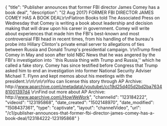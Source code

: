 {
    "title": "Publisher announces that former FBI director James Comey has a book deal",
    "description": "(2 Aug 2017) FORMER FBI DIRECTOR JAMES COMEY HAS A BOOK DEAL\r\nFlatiron Books told The Associated Press on Wednesday that Comey is writing a book about leadership and decision making that will draw upon his career in government. Comey will write about experiences that made him the FBI's best-known and most controversial FBI head in recent times, from his handling of the bureau's probe into Hillary Clinton's private email server to allegations of ties between Russia and Donald Trump's presidential campaign. \r\nTrump fired Comey in May and soon after told NBC News that he was angered by the FBI's investigation into ``this Russia thing with Trump and Russia,'' which he called a fake story. Comey has since testified before Congress that Trump asked him to end an investigation into former National Security Adviser Michael T. Flynn and kept memos about his meetings with the president.\r\n\r\n\r\nYou can license this story through AP Archive: http:\/\/www.aparchive.com\/metadata\/youtube\/cc19d25d405d2bd2ba763481001397d4 \r\nFind out more about AP Archive: http:\/\/www.aparchive.com\/HowWeWork",
    "channelid": "123184222",
    "videoid": "123195868",
    "date_created": "1502148970",
    "date_modified": "1508437361",
    "type": "captivate",
    "layout": "channelVideo",
    "url": "\/c1\/publisher-announces-that-former-fbi-director-james-comey-has-a-book-deal\/123184222-123195868"
}